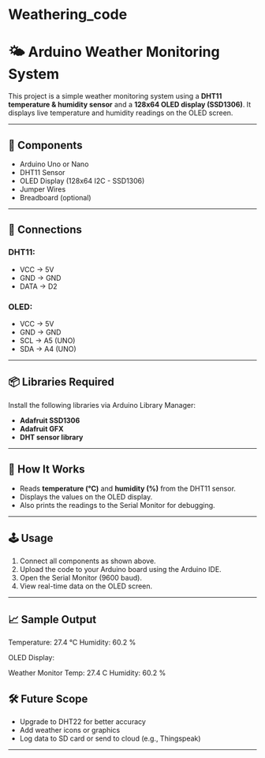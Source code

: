 # Weathering_code
# 🌤️ Arduino Weather Monitoring System

This project is a simple weather monitoring system using a **DHT11 temperature & humidity sensor** and a **128x64 OLED display (SSD1306)**. It displays live temperature and humidity readings on the OLED screen.

---

## 🧰 Components

- Arduino Uno or Nano
- DHT11 Sensor
- OLED Display (128x64 I2C - SSD1306)
- Jumper Wires
- Breadboard (optional)

---

## 🔌 Connections

### DHT11:
- VCC → 5V
- GND → GND
- DATA → D2

### OLED:
- VCC → 5V  
- GND → GND  
- SCL → A5 (UNO)  
- SDA → A4 (UNO)  

---

## 📦 Libraries Required

Install the following libraries via Arduino Library Manager:

- **Adafruit SSD1306**
- **Adafruit GFX**
- **DHT sensor library**

---

## 🧪 How It Works

- Reads **temperature (°C)** and **humidity (%)** from the DHT11 sensor.
- Displays the values on the OLED display.
- Also prints the readings to the Serial Monitor for debugging.

---

## 🕹️ Usage

1. Connect all components as shown above.
2. Upload the code to your Arduino board using the Arduino IDE.
3. Open the Serial Monitor (9600 baud).
4. View real-time data on the OLED screen.

---

## 📈 Sample Output

Temperature: 27.4 °C
Humidity: 60.2 %  


OLED Display:

Weather Monitor
Temp: 27.4 C
Humidity: 60.2 %


## 🛠️ Future Scope

- Upgrade to DHT22 for better accuracy
- Add weather icons or graphics
- Log data to SD card or send to cloud (e.g., Thingspeak)

---


